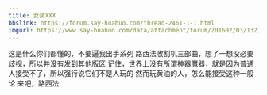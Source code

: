 ```yaml
---
title: 女装XXX
bbslink: https://forum.say-huahuo.com/thread-2461-1-1.html
imgurl: https://www.say-huahuo.com/data/attachment/forum/201602/03/132120llgblglxbsfbdoms.jpg
---
```


这是什么你们都懂的，不要逼我出手系列
路西法收割机三部曲，想了一想没必要歧视，所以并没有发到其他版区
记住，世界上没有所谓神器魔器，就是因为普通人接受不了，所以强行说它们不是人玩的
然而玩黄油的人，怎么能接受这种一般论
来吧，路西法<!--more-->
